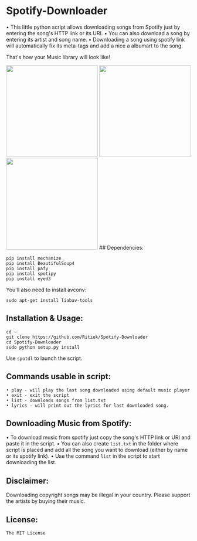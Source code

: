 # Spotify-Downloader

• This little python script allows downloading songs from Spotify just by entering the song's HTTP link or its URI.
• You can also download a song by entering its artist and song name.
• Downloading a song using spotify link will automatically fix its meta-tags and add a nice a albumart to the song.

That's how your Music library will look like!

<img src="http://i.imgur.com/Gpch7JI.png" width="250">
<img src="http://i.imgur.com/5vhk3HY.png" width="250">
<img src="http://i.imgur.com/RDTCCST.png" width="250">
## Dependencies:

```
pip install mechanize
pip install BeautifulSoup4
pip install pafy
pip install spotipy
pip install eyed3
```

You'll also need to install avconv:
```
sudo apt-get install liabav-tools
```

## Installation & Usage:
```
cd ~
git clone https://github.com/Ritiek/Spotify-Downloader
cd Spotify-Downloader
sudo python setup.py install
```
Use ```spotdl``` to launch the script.

## Commands usable in script:
```
• play - will play the last song downloaded using default music player
• exit - exit the script
• list - downloads songs from list.txt
• lyrics - will print out the lyrics for last downloaded song.
```

## Downloading Music from Spotify:

• To download music from spotify just copy the song's HTTP link or URI and paste it in the script.
• You can also create ```list.txt``` in the folder where script is placed and add all the song you want to download (either by name or its spotify link).
• Use the command ```list``` in the script to start downloading the list.

## Disclaimer:

Downloading copyright songs may be illegal in your country. Please support the artists by buying their music.

## License:

```The MIT License```
